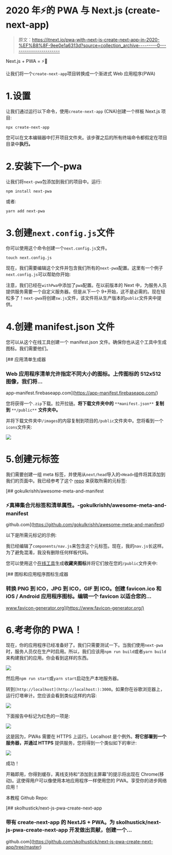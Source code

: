 # 2020 年⚡️的 PWA 与 Next.js (create-next-app)

> 原文：<https://itnext.io/pwa-with-next-js-create-next-app-in-2020-%EF%B8%8F-9ee0e1a6313d?source=collection_archive---------0----------------------->

Next.js + PWA = ⚡️📱

让我们将一个`create-next-app`项目转换成一个渐进式 Web 应用程序(PWA)

# 1.设置

让我们通过运行以下命令，使用`create-next-app` (CNA)创建一个样板 Next.js 项目:

```
npx create-next-app
```

您可以在文本编辑器中打开项目文件夹。该步骤之后的所有终端命令都假定在项目目录中**执行。**

# 2.安装下一个-pwa

让我们将`next-pwa`包添加到我们的项目中。运行:

```
npm install next-pwa
```

或者:

```
yarn add next-pwa
```

# 3.创建`next.config.js`文件

你可以使用这个命令创建一个`next.config.js`文件。

```
touch next.config.js
```

现在，我们需要编辑这个文件并包含我们所有的`next-pwa`配置。这里有一个例子`next.config.js`可以帮助你开始:

注意，我们已经在`withPwa`中添加了`pwa`配置。在以前版本的 Next 中，为服务人员提供服务需要一个自定义服务器。但是从下一个 9+开始，这不是必需的。现在轻松多了！`next-pwa`将创建`sw.js`文件，该文件将从生产版本的`public`文件夹中提供。

# 4.创建 manifest.json 文件

您可以从这个在线工具创建一个 manifest.json 文件。确保你也从这个工具中生成图标。我们需要他们。

 [## 应用清单生成器

### Web 应用程序清单允许指定不同大小的图标。上传图标的 512x512 图像，我们将…

app-manifest.firebaseapp.com](https://app-manifest.firebaseapp.com/) 

您将获得一个`.zip`下载。拉开拉链。**将下载文件夹中的** `**manifest.json**` **复制到** `**/public**` **文件夹中。**

并将下载文件夹中`/images`的内容复制到项目的`/public`文件夹中。您将看到一个`icons`文件夹:

![](img/13c0e2ad66396e4f6beca2d0608d8ab9.png)

# 5.创建元标签

我们需要创建一组 meta 标签，并使用从`next/head`导入的`<Head>`组件将其添加到我们的页面中。我已经参考了这个 [repo](https://github.com/gokulkrishh/awesome-meta-and-manifest) 来获取所需的元标签:

 [## gokulkrishh/awesome-meta-and-manifest

### ⚡真棒集合元标签和清单属性。-gokulkrishh/awesome-meta-and-manifest

github.com](https://github.com/gokulkrishh/awesome-meta-and-manifest) 

以下是所需元标记的示例:

我已经编辑了`components/nav.js`来包含这个元标签。现在，我的`nav.js`长这样。为了避免混淆，我没有删除任何样板代码。

您可以使用这个[在线工具](https://www.favicon-generator.org/)生成**收藏夹图标**并将它们放在您的`/public`文件夹中:

 [## 图标和应用程序图标生成器

### 转换 PNG 到 ICO，JPG 到 ICO，GIF 到 ICO。创建 favicon.ico 和 iOS / Android 应用程序图标。编辑一个 favicon 以适合您的…

www.favicon-generator.org](https://www.favicon-generator.org/) 

# 6.考考你的 PWA！

现在，你的应用程序已经准备好了。我们只需要测试一下。当我们使用`next-pwa`时，服务人员仅在生产时启用。所以，我们应该用`npm run build`或者`yarn build`来构建我们的应用。你会看到这样的东西。

![](img/acc77efccf80a5614adb498833c41055.png)

然后用`npm run start`或`yarn start`启动生产本地服务器。

转到`[http://localhost](http://localhost:):3000`。如果你在谷歌浏览器上，运行灯塔审计。您应该会看到类似这样的内容:

![](img/e55a8cbbd78352ed7e4aa01b5ffe4116.png)

下面报告中标记为红色的一项是:

![](img/567a832a03b049a9281e4e296dddfd45.png)

这是因为，PWAs 需要在 HTTPS 上运行。Localhost 是个例外。**将它部署到一个服务器，并通过 HTTPS** 提供服务，您将得到一个类似如下的审计:

![](img/d0ae621dbca4a30efef929ac82a174f6.png)

成功！

开箱即用，你得到缓存，离线支持和“添加到主屏幕”的提示将出现在 Chrome(移动)。这使得用户可以像使用本地应用程序一样使用您的 PWA。享受你的进步网络应用！

本教程 Github Repo:

[](https://github.com/skolhustick/next-js-pwa-create-next-app/tree/master) [## skolhustick/next-js-pwa-create-next-app

### 带有 create-next-app 的 NextJS + PWA。为 skolhustick/next-js-pwa-create-next-app 开发做出贡献，创建一个…

github.com](https://github.com/skolhustick/next-js-pwa-create-next-app/tree/master)
